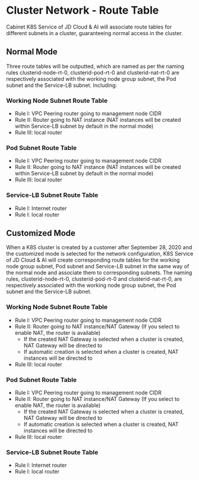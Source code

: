 # Cluster Network - Route Table
Cabinet K8S Service of JD Cloud & AI will associate route tables for different subnets in a cluster, guaranteeing normal access in the cluster.
## Normal Mode
Three route tables will be outputted, which are named as per the naming rules clusterid-node-rt-0, clusterid-pod-rt-0 and clusterid-nat-rt-0 are respectively associated with the working node group subnet, the Pod subnet and the Service-LB subnet. Including:
### Working Node Subnet Route Table
* Rule I: VPC Peering router going to management node CIDR
* Rule II: Router going to NAT instance (NAT instances will be created within Service-LB subnet by default in the normal mode)
* Rule III: local router
### Pod Subnet Route Table
* Rule I: VPC Peering router going to management node CIDR
* Rule II: Router going to NAT instance (NAT instances will be created within Service-LB subnet by default in the normal mode)
* Rule III: local router
### Service-LB Subnet Route Table
* Rule I: Internet router
* Rule I: local router
## Customized Mode
When a K8S cluster is created by a customer after September 28, 2020 and the customized mode is selected for the network configuration, K8S Service of JD Cloud & AI will create corresponding route tables for the working node group subnet, Pod subnet and Service-LB subnet in the same way of the normal node and associate them to corresponding subnets. The naming rules, clusterid-node-rt-0, clusterid-pod-rt-0 and clusterid-nat-rt-0, are respectively associated with the working node group subnet, the Pod subnet and the Service-LB subnet.
### Working Node Subnet Route Table
* Rule I: VPC Peering router going to management node CIDR
* Rule II: Router going to NAT instance/NAT Gateway (If you select to enable NAT, the router is available)
   * If the created NAT Gateway is selected when a cluster is created, NAT Gateway will be directed to
   * If automatic creation is selected when a cluster is created, NAT instances will be directed to
* Rule III: local router
### Pod Subnet Route Table
* Rule I: VPC Peering router going to management node CIDR
* Rule II: Router going to NAT instance/NAT Gateway (If you select to enable NAT, the router is available)
   * If the created NAT Gateway is selected when a cluster is created, NAT Gateway will be directed to
   * If automatic creation is selected when a cluster is created, NAT instances will be directed to
* Rule III: local router
### Service-LB Subnet Route Table
* Rule I: Internet router
* Rule I: local router
